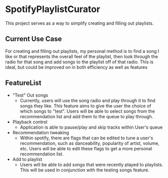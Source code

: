 # SpotifyPlaylistCurator
This project serves as a way to simplify creating and filling out playlists.
## Current Use Case
For creating and filling out playlists, my personal method is to find a song I like or that represents the overall feel of the playlist, then look through the radio for that song and add songs to the playlist off of that radio. This is ideal, but could be improved on in both efficiency as well as features
## FeatureList
 - "Test" Out songs
	 - Currently, users will use the song radio and play through it to find songs they like. This feature aims to give the user the choice of which songs to "test". Users will be able to select songs from the recommendation list and add them to the queue to play through.
 - Playback control
	 - Application is able to pause/play and skip tracks within User's queue
 - Recommendation tweaking
	 - Within spotify, there are flags that can be edited to tune a user's recommendation, such as danceability, popularity of artist, volume, etc. Users will be able to edit these flags to get a more personal recommendation list. 
 - Add to playlist
	 - Users will be able to add songs that were recently played to playlists. This will be used in conjunction with the testing songs feature. 
